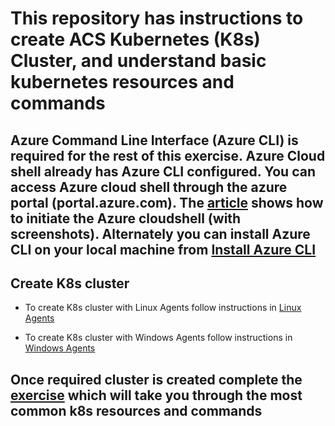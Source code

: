 # This repository has instructions to create ACS Kubernetes (K8s) Cluster, and understand basic kubernetes resources and commands

## Azure Command Line Interface (Azure CLI) is required for the rest of this exercise. Azure Cloud shell already has Azure CLI configured. You can access Azure cloud shell through the azure portal (portal.azure.com). The [article](https://docs.microsoft.com/en-us/azure/cloud-shell/overview) shows how to initiate the Azure cloudshell (with screenshots). Alternately you can install Azure CLI on your local machine from [Install Azure CLI](https://docs.microsoft.com/en-us/cli/azure/install-azure-cli?view=azure-cli-latest)

## Create K8s cluster
* To create K8s cluster with Linux Agents follow instructions in [Linux Agents](./linux-agents.md)

* To create K8s cluster with Windows Agents follow instructions in [Windows Agents](./win-agents.md)

## Once required cluster is created complete the [exercise](./k8s-exercise.md) which will take you through the most common k8s resources and commands